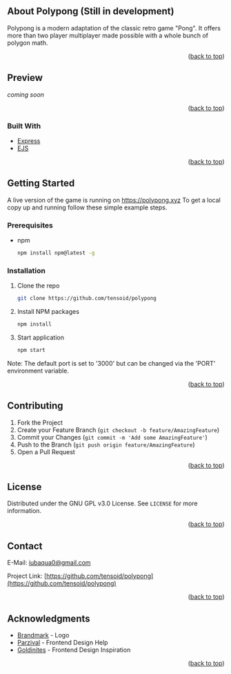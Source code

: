 <!-- TABLE OF CONTENTS 
<details>
  <summary>Table of Contents</summary>
  <ol>
    <li>
      <a href="#about-the-project">About The Project</a>
      <ul>
        <li><a href="#built-with">Built With</a></li>
      </ul>
    </li>
    <li>
      <a href="#getting-started">Getting Started</a>
      <ul>
        <li><a href="#prerequisites">Prerequisites</a></li>
        <li><a href="#installation">Installation</a></li>
      </ul>
    </li>
    <li><a href="#contributing">Contributing</a></li>
    <li><a href="#license">License</a></li>
    <li><a href="#contact">Contact</a></li>
    <li><a href="#acknowledgments">Acknowledgments</a></li>
  </ol>
</details>

[![Product Name Screen Shot][product-screenshot]](https://polypong.xyz)
-->
<!-- ABOUT THE PROJECT -->

## About Polypong (Still in development)

Polypong is a modern adaptation of the classic retro game "Pong".
It offers more than two player multiplayer made possible with a whole bunch of polygon math.

<p align="right">(<a href="#top">back to top</a>)</p>

<!-- USAGE EXAMPLES -->
## Preview

*coming soon*

<p align="right">(<a href="#top">back to top</a>)</p>

### Built With

* [Express](https://expressjs.com)
* [EJS](https://ejs.co)

<p align="right">(<a href="#top">back to top</a>)</p>



<!-- GETTING STARTED -->
## Getting Started

A live version of the game is running on https://polypong.xyz
To get a local copy up and running follow these simple example steps.

### Prerequisites

* npm
  ```sh
  npm install npm@latest -g
  ```

### Installation

1. Clone the repo
   ```sh
   git clone https://github.com/tensoid/polypong
   ```
2. Install NPM packages
   ```sh
   npm install
   ```
3. Start application
    ```sh
    npm start
    ```
Note: The default port is set to '3000' but can be changed via the 'PORT' environment variable.

<p align="right">(<a href="#top">back to top</a>)</p>



<!-- ROADMAP 
## Roadmap

- [x] Add Changelog
- [x] Add back to top links
- [ ] Add Additional Templates w/ Examples
- [ ] Add "components" document to easily copy & paste sections of the readme
- [ ] Multi-language Support
    - [ ] Chinese
    - [ ] Spanish

See the [open issues](https://github.com/othneildrew/Best-README-Template/issues) for a full list of proposed features (and known issues).

<p align="right">(<a href="#top">back to top</a>)</p>

-->

<!-- CONTRIBUTING -->
## Contributing

1. Fork the Project
2. Create your Feature Branch (`git checkout -b feature/AmazingFeature`)
3. Commit your Changes (`git commit -m 'Add some AmazingFeature'`)
4. Push to the Branch (`git push origin feature/AmazingFeature`)
5. Open a Pull Request

<p align="right">(<a href="#top">back to top</a>)</p>



<!-- LICENSE -->
## License

Distributed under the GNU GPL v3.0 License. See `LICENSE` for more information.

<p align="right">(<a href="#top">back to top</a>)</p>



<!-- CONTACT -->
## Contact

E-Mail: iubaqua0@gmail.com

Project Link: [https://github.com/tensoid/polypong](https://github.com/tensoid/polypong)

<p align="right">(<a href="#top">back to top</a>)</p>



<!-- ACKNOWLEDGMENTS  -->
## Acknowledgments

* [Brandmark](https://brandmark.io/) - Logo
* [Parzival](https://github.com/malte-linke) - Frontend Design Help
* [Goldinites](https://codepen.io/Goldinites/pen/mdmVzpz) - Frontend Design Inspiration

<p align="right">(<a href="#top">back to top</a>)</p>



<!-- MARKDOWN LINKS & IMAGES -->
[product-screenshot]: public/images/logo.png
